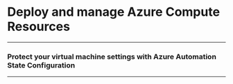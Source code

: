 # Deploy and manage Azure Compute Resources

___


### Protect your virtual machine settings with Azure Automation State Configuration 

___
